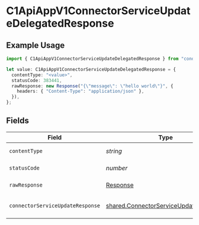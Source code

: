 # C1ApiAppV1ConnectorServiceUpdateDelegatedResponse

## Example Usage

```typescript
import { C1ApiAppV1ConnectorServiceUpdateDelegatedResponse } from "conductorone-sdk-typescript/sdk/models/operations";

let value: C1ApiAppV1ConnectorServiceUpdateDelegatedResponse = {
  contentType: "<value>",
  statusCode: 383441,
  rawResponse: new Response("{\"message\": \"hello world\"}", {
    headers: { "Content-Type": "application/json" },
  }),
};
```

## Fields

| Field                                                                                                 | Type                                                                                                  | Required                                                                                              | Description                                                                                           |
| ----------------------------------------------------------------------------------------------------- | ----------------------------------------------------------------------------------------------------- | ----------------------------------------------------------------------------------------------------- | ----------------------------------------------------------------------------------------------------- |
| `contentType`                                                                                         | *string*                                                                                              | :heavy_check_mark:                                                                                    | HTTP response content type for this operation                                                         |
| `statusCode`                                                                                          | *number*                                                                                              | :heavy_check_mark:                                                                                    | HTTP response status code for this operation                                                          |
| `rawResponse`                                                                                         | [Response](https://developer.mozilla.org/en-US/docs/Web/API/Response)                                 | :heavy_check_mark:                                                                                    | Raw HTTP response; suitable for custom response parsing                                               |
| `connectorServiceUpdateResponse`                                                                      | [shared.ConnectorServiceUpdateResponse](../../../sdk/models/shared/connectorserviceupdateresponse.md) | :heavy_minus_sign:                                                                                    | ConnectorServiceUpdateResponse is the response returned by the update method.                         |